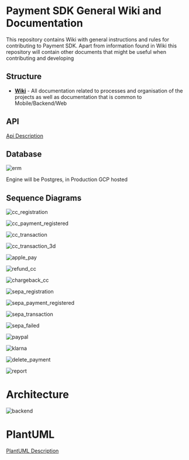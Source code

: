# Payment SDK General Wiki and Documentation

This repository contains Wiki with general instructions and rules for contributing to Payment SDK.
Apart from information found in Wiki this repository will contain other documents that might be useful when contributing and developing

## Structure

- [**Wiki**](https://github.com/mobilabsolutions/payment-sdk-wiki-open/wiki) - All documentation related to processes and organisation of the projects as well as documentation that is common to Mobile/Backend/Web

## API

[Api Description](https://github.com/mobilabsolutions/payment-sdk-wiki-open/blob/master/API.md)

## Database

![erm](https://raw.githubusercontent.com/mobilabsolutions/payment-sdk-wiki-open/master/diagrams/out/erm.png?token=ADzKSN7dERyJxUIgzJDQ_-YwEALvR-fxks5cfmw9wA%3D%3D)

Engine will be Postgres, in Production GCP hosted

## Sequence Diagrams

![cc_registration](https://raw.githubusercontent.com/mobilabsolutions/payment-sdk-wiki-open/master/diagrams/out/cc_registration.png?token=ADzKSKNzo-NBlVIDjx1HlEtpo13zVNZvks5cdVkQwA%3D%3D)

![cc_payment_registered](https://raw.githubusercontent.com/mobilabsolutions/payment-sdk-wiki-open/master/diagrams/out/cc_payment_registered.png?token=ADzKSDa1_MjpbwbaiSY-HZW8375bYMlFks5cdVk2wA%3D%3D)

![cc_transaction](https://raw.githubusercontent.com/mobilabsolutions/payment-sdk-wiki-open/master/diagrams/out/cc_transaction.png?token=ADzKSFi93Ju-XS6kGaEFB935BhDGVp6gks5cdVlXwA%3D%3D)

![cc_transaction_3d](https://raw.githubusercontent.com/mobilabsolutions/payment-sdk-wiki-open/master/diagrams/out/cc_transaction_3d.png?token=ADzKSF-A2Gk1CZPQGWsLTbGOJZMeWM-Rks5cdVlvwA%3D%3D)

![apple_pay](https://raw.githubusercontent.com/mobilabsolutions/payment-sdk-wiki-open/master/diagrams/out/apple_pay.png?token=ADzKSC9jfAbNK3dG1tm36gFUiMg8WRQzks5cdVmGwA%3D%3D)

![refund_cc](https://raw.githubusercontent.com/mobilabsolutions/payment-sdk-wiki-open/master/diagrams/out/refund_cc.png?token=ADzKSBKZd_wlAubloxH0bRUBbgQxOTogks5cdVmiwA%3D%3D)

![chargeback_cc](https://raw.githubusercontent.com/mobilabsolutions/payment-sdk-wiki-open/master/diagrams/out/chargeback_cc.png?token=ADzKSCab6H_SKLbNElmhNNBbhyzbJaKCks5cdVm-wA%3D%3D)

![sepa_registration](https://raw.githubusercontent.com/mobilabsolutions/payment-sdk-wiki-open/master/diagrams/out/sepa_registration.png?token=ADzKSFYj6YB9hOP0N9Q1pLFJ29bbE4n0ks5cdVnewA%3D%3D)

![sepa_payment_registered](https://raw.githubusercontent.com/mobilabsolutions/payment-sdk-wiki-open/master/diagrams/out/sepa_payment_registered.png?token=ADzKSG-fckIz6XlgIHhaQLIW4xjdg1-qks5cdVn6wA%3D%3D)

![sepa_transaction](https://raw.githubusercontent.com/mobilabsolutions/payment-sdk-wiki-open/master/diagrams/out/sepa_transaction.png?token=ADzKSLsH88z0SGQA857vWRzwZOSl-1jLks5cdVobwA%3D%3D)

![sepa_failed](https://raw.githubusercontent.com/mobilabsolutions/payment-sdk-wiki-open/master/diagrams/out/sepa_transaction_fail.png?token=ADzKSACW-JDaZQNyavvcWQ0a1bA62d-Gks5cdVo4wA%3D%3D)

![paypal](https://raw.githubusercontent.com/mobilabsolutions/payment-sdk-wiki-open/master/diagrams/out/paypal.png?token=ADzKSA5EwpM5QoWP8XiE3l_nwYR49-kIks5cdVpVwA%3D%3D)

![klarna](https://raw.githubusercontent.com/mobilabsolutions/payment-sdk-wiki-open/master/diagrams/out/klarna.png?token=ADzKSCjJW-1pWpDXciA0E9AYMdYLQxJCks5cdVprwA%3D%3D)

![delete_payment](https://raw.githubusercontent.com/mobilabsolutions/payment-sdk-wiki-open/master/diagrams/out/delete_payment.png?token=ADzKSGxnZb5mHR4rCGwSY4_inPtpjVV1ks5cdVqAwA%3D%3D)

![report](https://raw.githubusercontent.com/mobilabsolutions/payment-sdk-wiki-open/master/diagrams/out/report.png?token=ADzKSE9GS7elv2UC9NQRigLbzl7TKTphks5cdVqfwA%3D%3D)

# Architecture

![backend](https://raw.githubusercontent.com/mobilabsolutions/payment-sdk-wiki-open/master/diagrams/out/backend.png?token=ADzKSHlTERcuK3a6BZbeUP-D77YIN56Pks5cdVrKwA%3D%3D)

# PlantUML

[PlantUML Description](https://github.com/mobilabsolutions/payment-sdk-wiki-open/blob/master/diagrams/plantuml.md)
